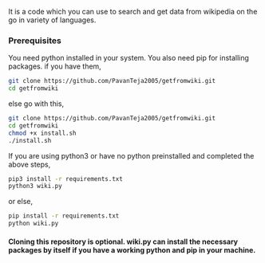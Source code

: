 It is a code which you can use to search and get data from wikipedia on the go in variety of languages.

### Prerequisites
You need python installed in your system. You also need pip for installing packages.
if you have them,
```bash
git clone https://github.com/PavanTeja2005/getfromwiki.git
cd getfromwiki
```
else go with this,
```bash
git clone https://github.com/PavanTeja2005/getfromwiki.git
cd getfromwiki
chmod +x install.sh
./install.sh
```
If you are using python3 or have no python preinstalled and completed the above steps,
```bash
pip3 install -r requirements.txt
python3 wiki.py
```
or else,
```bash
pip install -r requirements.txt
python wiki.py
```

#### Cloning this repository is optional. wiki.py can install the necessary packages by itself if you have a working python and pip in your machine.
